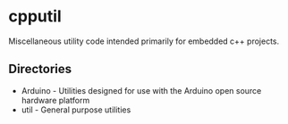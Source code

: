 # cpputil
Miscellaneous utility code intended primarily for embedded c++ projects.

## Directories
* Arduino - Utilities designed for use with the Arduino open source hardware platform
* util - General purpose utilities
